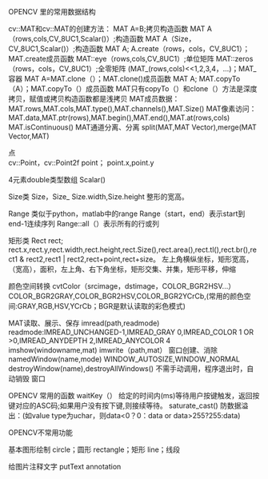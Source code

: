 OPENCV 里的常用数据结构

cv::MAT和cv::MAT的创建方法：
    MAT A=B;拷贝构造函数
    MAT A（rows,cols,CV_8UC1,Scalar()）;构造函数
    MAT A（Size，CV_8UC1,Scalar()）;构造函数
    MAT A; A.create（rows，cols，CV_8UC1）；MAT.create成员函数
    MAT::eye（rows,cols,CV_8UC1）;单位矩阵
    MAT::zeros（rows，cols，CV_8UC1）;全零矩阵
    (MAT_<double>(rows,cols)<<1,2,3,4，...)；MAT_容器
    MAT A=MAT.clone（）；MAT.clone()成员函数
    MAT A; MAT.copyTo（A）；MAT.copyTo（）成员函数
    MAT只有copyTo（）和clone（）方法是深度拷贝，赋值或拷贝构造函数都是浅拷贝
MAT成员数据：
    MAT.rows,MAT.cols,MAT.type(),MAT.channels(),MAT.Size()
MAT像素访问：
    MAT.data,MAT.ptr<value type>(rows),MAT.begin<Vec3b>(),MAT.end<Vec3b>(),MAT.at<Vec3b>(rows,cols)
    MAT.isContinuous()
MAT通道分离、分离
    split(MAT,MAT Vector),merge(MAT Vector,MAT)
    
点    
cv::Point，cv::Point2f point；
point.x,point.y

4元素double类型数组
Scalar()

Size类
Size，Size_<int>  Size.width,Size.height  整形的宽高。

Range 类似于python，matlab中的range
Range（start，end）表示start到end-1连续序列
Range::all（）表示所有的行或列

矩形类
Rect rect;
rect.x,rect.y,rect.width,rect.height,rect.Size(),rect.area(),rect.tl(),rect.br(),rect1 & rect2,rect1 | rect2,rect+point,rect+size。
左上角横纵坐标，矩形宽高，（宽高），面积，左上角、右下角坐标，矩形交集、并集，矩形平移，伸缩

颜色空间转换
cvtColor（srcimage，dstimage，COLOR_BGR2HSV...）
COLOR_BGR2GRAY,COLOR_BGR2HSV,COLOR_BGR2YCrCb,(常用的颜色空间:GRAY,RGB,HSV,YCrCb；BGR是默认读取的彩色模式)

MAT读取、展示、保存
imread(path,readmode)  readmode:IMREAD_UNCHANGED-1,IMREAD_GRAY 0,IMREAD_COLOR 1 OR >0,IMREAD_ANYDEPTH 2,IMREAD_ANYCOLOR 4
imshow(windowname,mat)
imwrite（path,mat）
窗口创建、消除
namedWindow(name,mode)  WINDOW_AUTOSIZE,WINDOW_NORMAL
destroyWindow(name),destroyAllWindows() 不需手动调用，程序退出时，自动销毁 窗口

OPENCV 常用的函数
waitKey（）  给定的时间内(ms)等待用户按键触发，返回按键对应的ASC码;如果用户没有按下键,则接续等待。
saturate_cast<value type>()   防数据溢出：(如value type为uchar，则data<0？0：data or data>255?255:data)

OPENCV不常用功能

基本图形绘制
circle；圆形
rectangle；矩形
line；线段

给图片注释文字
putText
annotation
